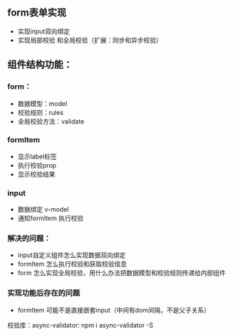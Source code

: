 ## form表单实现

- 实现input双向绑定
- 实现局部校验 和全局校验（扩展：同步和异步校验）



## 组件结构功能：
### form：
- 数据模型：model
- 校验规则：rules
- 全局校验方法：validate

### formItem
- 显示label标签
- 执行校验prop
- 显示校验结果

### input
- 数据绑定 v-model
- 通知formItem 执行校验

###  解决的问题：
- input自定义组件怎么实现数据双向绑定
- formItem 怎么执行校验和获取校验信息
- form 怎么实现全局校验，用什么办法把数据模型和校验规则传递给内部组件

### 实现功能后存在的问题

- formItem 可能不是直接嵌套input（中间有dom间隔，不是父子关系）


校验库：async-validator: npm i async-validator -S